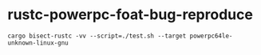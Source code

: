 # rustc-powerpc-foat-bug-reproduce

```
cargo bisect-rustc -vv --script=./test.sh --target powerpc64le-unknown-linux-gnu
```
